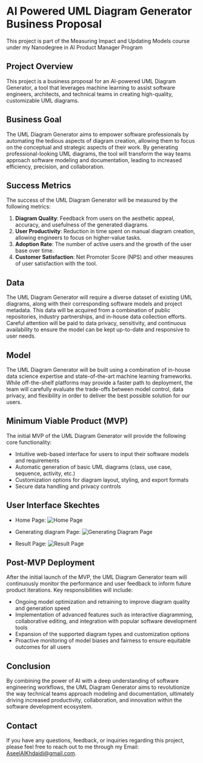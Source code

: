 # AI Powered UML Diagram Generator Business Proposal
This project is part of the Measuring Impact and Updating Models course under my Nanodegree in AI Product Manager Program

## Project Overview

This project is a business proposal for an AI-powered UML Diagram Generator, a tool that leverages machine learning to assist software engineers, architects, and technical teams in creating high-quality, customizable UML diagrams.

## Business Goal

The UML Diagram Generator aims to empower software professionals by automating the tedious aspects of diagram creation, allowing them to focus on the conceptual and strategic aspects of their work. By generating professional-looking UML diagrams, the tool will transform the way teams approach software modeling and documentation, leading to increased efficiency, precision, and collaboration.

## Success Metrics

The success of the UML Diagram Generator will be measured by the following metrics:

1. **Diagram Quality**: Feedback from users on the aesthetic appeal, accuracy, and usefulness of the generated diagrams.
2. **User Productivity**: Reduction in time spent on manual diagram creation, allowing engineers to focus on higher-value tasks.
3. **Adoption Rate**: The number of active users and the growth of the user base over time.
4. **Customer Satisfaction**: Net Promoter Score (NPS) and other measures of user satisfaction with the tool.

## Data

The UML Diagram Generator will require a diverse dataset of existing UML diagrams, along with their corresponding software models and project metadata. This data will be acquired from a combination of public repositories, industry partnerships, and in-house data collection efforts. Careful attention will be paid to data privacy, sensitivity, and continuous availability to ensure the model can be kept up-to-date and responsive to user needs.

## Model

The UML Diagram Generator will be built using a combination of in-house data science expertise and state-of-the-art machine learning frameworks. While off-the-shelf platforms may provide a faster path to deployment, the team will carefully evaluate the trade-offs between model control, data privacy, and flexibility in order to deliver the best possible solution for our users.

## Minimum Viable Product (MVP)

The initial MVP of the UML Diagram Generator will provide the following core functionality:

- Intuitive web-based interface for users to input their software models and requirements
- Automatic generation of basic UML diagrams (class, use case, sequence, activity, etc.)
- Customization options for diagram layout, styling, and export formats
- Secure data handling and privacy controls

## User Interface Skechtes 
- Home Page:
![Home Page](https://github.com/user-attachments/assets/2af46a83-43dc-4a75-ad8a-ae24475e8e94)

- Generating diagram Page:
![Generating Diagram Page](https://github.com/user-attachments/assets/f663353a-0c7d-4592-b6ce-56ab6a194deb)

- Result Page:
![Result Page](https://github.com/user-attachments/assets/e687a76f-0968-410c-882f-a7ee12126e44)

## Post-MVP Deployment

After the initial launch of the MVP, the UML Diagram Generator team will continuously monitor the performance and user feedback to inform future product iterations. Key responsibilities will include:

- Ongoing model optimization and retraining to improve diagram quality and generation speed
- Implementation of advanced features such as interactive diagramming, collaborative editing, and integration with popular software development tools
- Expansion of the supported diagram types and customization options
- Proactive monitoring of model biases and fairness to ensure equitable outcomes for all users

## Conclusion

By combining the power of AI with a deep understanding of software engineering workflows, the UML Diagram Generator aims to revolutionize the way technical teams approach modeling and documentation, ultimately driving increased productivity, collaboration, and innovation within the software development ecosystem.

## Contact

If you have any questions, feedback, or inquiries regarding this project, please feel free to reach out to me through my Email: AseelAlKhdaidi@gmail.com.
